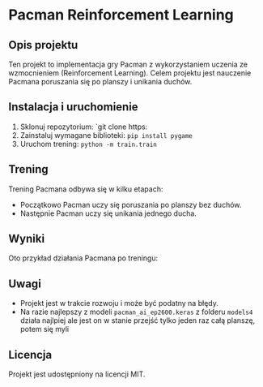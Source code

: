 # Pacman Reinforcement Learning
## Opis projektu
Ten projekt to implementacja gry Pacman z wykorzystaniem uczenia ze wzmocnieniem (Reinforcement Learning). Celem projektu jest nauczenie Pacmana poruszania się po planszy i unikania duchów.
## Instalacja i uruchomienie
1. Sklonuj repozytorium: `git clone https:                                                                       
2. Zainstaluj wymagane biblioteki: `pip install pygame`
3. Uruchom trening: `python -m train.train`
## Trening
Trening Pacmana odbywa się w kilku etapach:
* Początkowo Pacman uczy się poruszania po planszy bez duchów.
* Następnie Pacman uczy się unikania jednego ducha.
## Wyniki
Oto przykład działania Pacmana po treningu:

## Uwagi
* Projekt jest w trakcie rozwoju i może być podatny na błędy.
* Na razie najlepszy z modeli `pacman_ai_ep2600.keras` z folderu `models4` działa najlpiej ale jest on w stanie przejść tylko jeden raz całą planszę, potem się myli 
## Licencja
Projekt jest udostępniony na licencji MIT.
